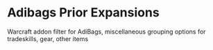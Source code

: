 # Adibags Prior Expansions
Warcraft addon filter for AdiBags, miscellaneous grouping options for tradeskills, gear, other items